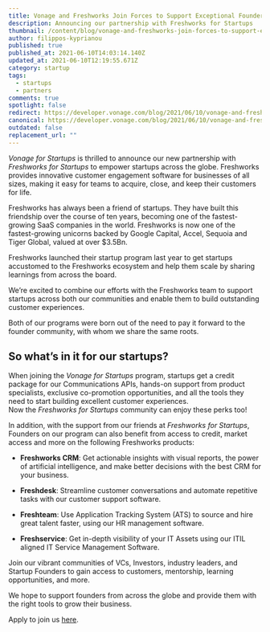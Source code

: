 ```yaml
---
title: Vonage and Freshworks Join Forces to Support Exceptional Founders
description: Announcing our partnership with Freshworks for Startups
thumbnail: /content/blog/vonage-and-freshworks-join-forces-to-support-exceptional-founders/vonage_freshworks-startups_1200x600.png
author: filippos-kyprianou
published: true
published_at: 2021-06-10T14:03:14.140Z
updated_at: 2021-06-10T12:19:55.671Z
category: startup
tags:
  - startups
  - partners
comments: true
spotlight: false
redirect: https://developer.vonage.com/blog/2021/06/10/vonage-and-freshworks-join-forces-to-support-exceptional-founders
canonical: https://developer.vonage.com/blog/2021/06/10/vonage-and-freshworks-join-forces-to-support-exceptional-founders
outdated: false
replacement_url: ""
---
```

_Vonage for Startups_ is thrilled to announce our new partnership with _Freshworks for Startups_ to empower startups across the globe. Freshworks provides innovative customer engagement software for businesses of all sizes, making it easy for teams to acquire, close, and keep their customers for life.

Freshworks has always been a friend of startups. They have built this friendship over the course of ten years, becoming one of the fastest-growing SaaS companies in the world. Freshworks is now one of the fastest-growing unicorns backed by Google Capital, Accel, Sequoia and  Tiger Global, valued at over $3.5Bn.

Freshworks launched their startup program last year to get startups accustomed to the Freshworks ecosystem and help them scale by sharing learnings from across the board.

We’re excited to combine our efforts with the Freshworks team to support startups across both our communities and enable them to build outstanding customer experiences.

Both of our programs were born out of the need to pay it forward to the founder community, with whom we share the same roots.

## So what’s in it for our startups?

When joining the _Vonage for Startups_ program, startups get a credit package for our Communications APIs, hands-on support from product specialists, exclusive co-promotion opportunities, and all the tools they need to start building excellent customer experiences.  
Now the _Freshworks for Startups_ community can enjoy these perks too!

In addition, with the support from our friends at _Freshworks for Startups_, Founders on our program can also benefit from access to credit, market access and more on the following Freshworks products:

* **Freshworks CRM**: Get actionable insights with visual reports, the power of artificial intelligence, and make better decisions with the best CRM for your business.

* **Freshdesk**: Streamline customer conversations and automate repetitive tasks with our customer support software.

* **Freshteam**: Use Application Tracking System (ATS) to source and hire great talent faster, using our HR management software.

* **Freshservice**: Get in-depth visibility of your IT Assets using our ITIL aligned IT Service Management Software.

Join our vibrant communities of VCs, Investors, industry leaders, and Startup Founders to gain access to customers, mentorship, learning opportunities, and more.

We hope to support founders from across the globe and provide them with the right tools to grow their business.

Apply to join us [here](http://freshworks.com/partners/startup-program/vonage-10k).
